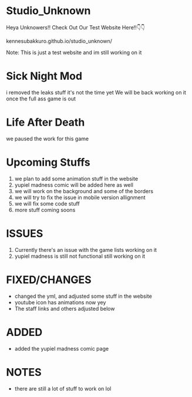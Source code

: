# Studio_Unknown
Heya Unknowers!!
Check Out Our Test Website Here!!👇👇

kennesubakkuro.github.io/studio_unknown/

Note: This is just a test website and im still working on it

# Sick Night Mod
i removed the leaks stuff it's not the time yet
We will be back working on it once the full ass game is out

# Life After Death
we paused the work for this game

# Upcoming Stuffs

1. we plan to add some animation stuff in the website
2. yupiel madness comic will be added here as well
3. we will work on the background and some of the borders
4. we will try to fix the issue in mobile version allignment
5. we will fix some code stuff
6. more stuff coming soons

# ISSUES

1. Currently there's an issue with the game lists working on it
2. yupiel madness is still not functional still working on it

# FIXED/CHANGES
- changed the yml, and adjusted some stuff in the website
- youtube icon has animations now yey
- The staff links and others adjusted below

# ADDED
- added the yupiel madness comic page

# NOTES

- there are still a lot of stuff to work on lol
